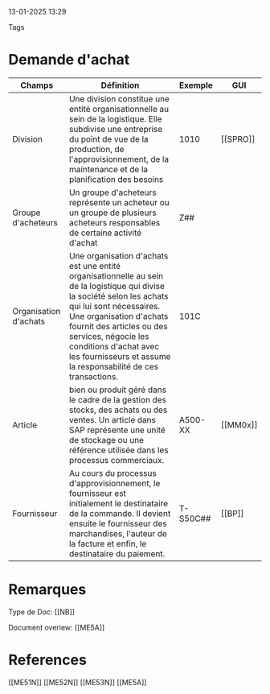 13-01-2025 13:29

Tags 

# Demande d'achat


| Champs                | Définition                                                                                                                                                                                                                                                                                                                 | Exemple  | GUI      |
| --------------------- | -------------------------------------------------------------------------------------------------------------------------------------------------------------------------------------------------------------------------------------------------------------------------------------------------------------------------- | -------- | -------- |
| Division              | Une division constitue une entité organisationnelle au sein de la logistique. Elle subdivise une entreprise du point de vue de la production, de l'approvisionnement, de la maintenance et de la planification des besoins                                                                                                 | 1010     | [[SPRO]] |
| Groupe d'acheteurs    | Un groupe d'acheteurs représente un acheteur ou un groupe de plusieurs acheteurs responsables de certaine activité d'achat                                                                                                                                                                                                 | Z##      |          |
| Organisation d'achats | Une organisation d'achats est une entité organisationnelle au sein de la logistique qui divise la société selon les achats qui lui sont nécessaires. Une organisation d'achats fournit des articles ou des services, négocie les conditions d'achat avec les fournisseurs et assume la responsabilité de ces transactions. | 101C     |          |
| Article               | bien ou produit géré dans le cadre de la gestion des stocks, des achats ou des ventes. Un article dans SAP représente une unité de stockage ou une référence utilisée dans les processus commerciaux.                                                                                                                      | A500-XX  | [[MM0x]] |
| Fournisseur           | Au cours du processus d'approvisionnement, le fournisseur est initialement le destinataire de la commande. Il devient ensuite le fournisseur des marchandises, l'auteur de la facture et enfin, le destinataire du paiement.                                                                                               | T-S50C## | [[BP]]   |
# Remarques

Type de Doc: 
[[NB]]

Document overiew:
[[ME5A]]
# References
[[ME51N]]
[[ME52N]]
[[ME53N]]
[[ME5A]]